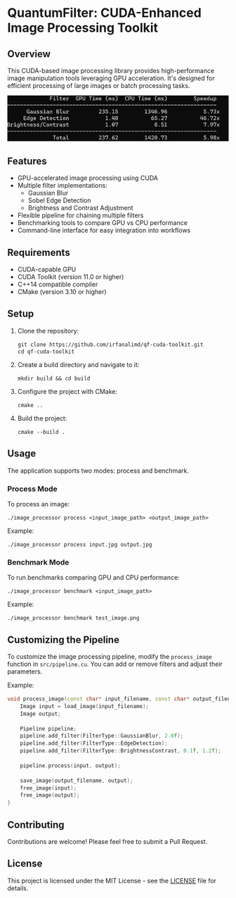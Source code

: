 # QuantumFilter: CUDA-Enhanced Image Processing Toolkit

## Overview

This CUDA-based image processing library provides high-performance image manipulation tools leveraging GPU acceleration. It's designed for efficient processing of large images or batch processing tasks.

![App Screenshot](https://github.com/irfanalimd/qf-cuda-toolkit/blob/main/benchmarks/compare.jpg)

## Features

- GPU-accelerated image processing using CUDA
- Multiple filter implementations:
  - Gaussian Blur
  - Sobel Edge Detection
  - Brightness and Contrast Adjustment
- Flexible pipeline for chaining multiple filters
- Benchmarking tools to compare GPU vs CPU performance
- Command-line interface for easy integration into workflows

## Requirements

- CUDA-capable GPU
- CUDA Toolkit (version 11.0 or higher)
- C++14 compatible compiler
- CMake (version 3.10 or higher)

## Setup

1. Clone the repository:
   ```
   git clone https://github.com/irfanalimd/qf-cuda-toolkit.git
   cd qf-cuda-toolkit
   ```

2. Create a build directory and navigate to it:
   ```
   mkdir build && cd build
   ```

3. Configure the project with CMake:
   ```
   cmake ..
   ```

4. Build the project:
   ```
   cmake --build .
   ```

## Usage

The application supports two modes: process and benchmark.

### Process Mode

To process an image:

```
./image_processor process <input_image_path> <output_image_path>
```

Example:
```
./image_processor process input.jpg output.jpg
```

### Benchmark Mode

To run benchmarks comparing GPU and CPU performance:

```
./image_processor benchmark <input_image_path>
```

Example:
```
./image_processor benchmark test_image.png
```

## Customizing the Pipeline

To customize the image processing pipeline, modify the `process_image` function in `src/pipeline.cu`. You can add or remove filters and adjust their parameters.

Example:
```cpp
void process_image(const char* input_filename, const char* output_filename) {
    Image input = load_image(input_filename);
    Image output;

    Pipeline pipeline;
    pipeline.add_filter(FilterType::GaussianBlur, 2.0f);
    pipeline.add_filter(FilterType::EdgeDetection);
    pipeline.add_filter(FilterType::BrightnessContrast, 0.1f, 1.2f);

    pipeline.process(input, output);

    save_image(output_filename, output);
    free_image(input);
    free_image(output);
}
```

## Contributing

Contributions are welcome! Please feel free to submit a Pull Request.

## License

This project is licensed under the MIT License - see the [LICENSE](LICENSE) file for details.
